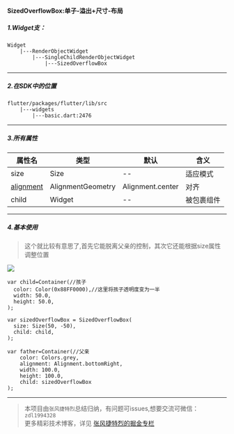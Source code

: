 #### SizedOverflowBox:单子-溢出+尺寸-布局

##### 1.Widget支：

```
Widget 
    |---RenderObjectWidget
        |---SingleChildRenderObjectWidget
            |---SizedOverflowBox
```

---

##### 2.在SDK中的位置

```
flutter/packages/flutter/lib/src
    |---widgets
        |---basic.dart:2476
```


---


##### 3.所有属性

属性名 | 类型 | 默认|含义
---|---|---|---
size|Size|--|适应模式
[alignment](https://github.com/FlutterJourney/flutter_widget_unit/blob/master/Flutter属性集/alignment:AlignmentGeometry.md)| AlignmentGeometry|Alignment.center|对齐
child | Widget|--|被包裹组件

---

##### 4.基本使用

> 这个就比较有意思了,首先它能脱离父亲的控制，其次它还能根据size属性调整位置


![](https://user-gold-cdn.xitu.io/2019/7/10/16bd9af9e853a037?w=960&h=370&f=png&s=18378)

```
var child=Container(//孩子
  color: Color(0x88FF0000),//这里将孩子透明度变为一半
  width: 50.0,
  height: 50.0,
);

var sizedOverflowBox = SizedOverflowBox(
  size: Size(50, -50),
  child: child,
);

var father=Container(//父亲
    color: Colors.grey,
    alignment: Alignment.bottomRight,
    width: 100.0,
    height: 100.0,
    child: sizedOverflowBox
);
```
---

>本项目由`张风捷特烈`总结归纳，有问题可issues,想要交流可微信：`zdl1994328`  
更多精彩技术博客，详见 [张风捷特烈的掘金专栏](https://juejin.im/user/5b42c0656fb9a04fe727eb37)